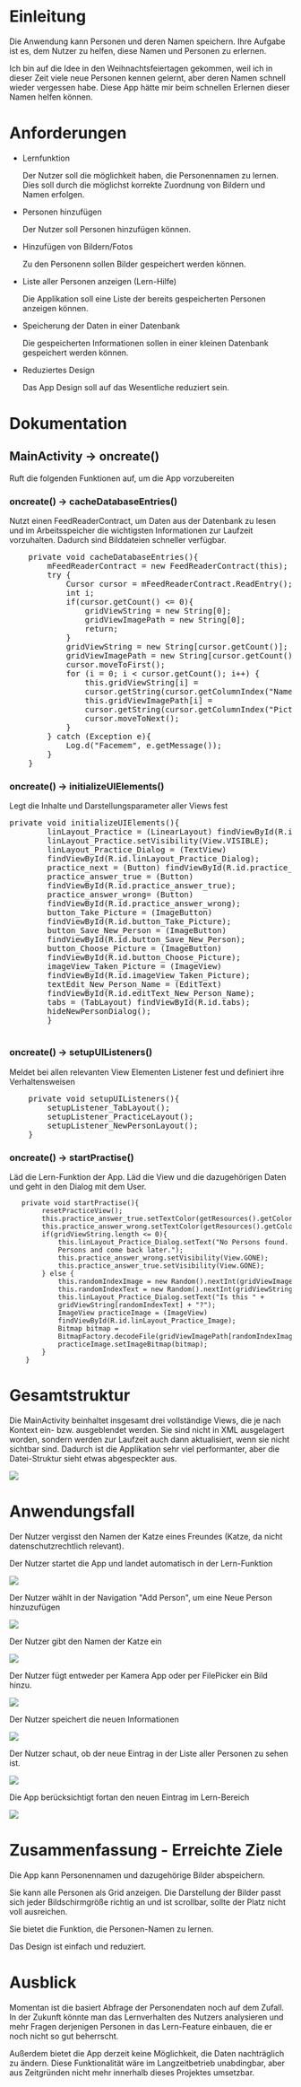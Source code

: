 <h1>Einleitung</h1>
<p>Die Anwendung kann Personen und deren Namen speichern. Ihre Aufgabe ist es, dem Nutzer zu helfen, diese Namen und Personen zu erlernen.</p>
<p>Ich bin auf die Idee in den Weihnachtsfeiertagen gekommen, weil ich in dieser Zeit viele neue Personen kennen gelernt, aber deren Namen schnell wieder vergessen habe. Diese App hätte mir beim schnellen Erlernen dieser Namen helfen können.</p>

<h1>Anforderungen</h1>
<ul>
<li>Lernfunktion
	<p>Der Nutzer soll die möglichkeit haben, die Personennamen zu lernen. Dies soll durch die möglichst korrekte Zuordnung von Bildern und Namen erfolgen.</p>
</li>
<li>Personen hinzufügen
	<p>Der Nutzer soll Personen hinzufügen können.</p>
</li>
<li>Hinzufügen von Bildern/Fotos	
<p>Zu den Personenn sollen Bilder gespeichert werden können.</p>
</li>
<li>Liste aller Personen anzeigen (Lern-Hilfe)
	<p>Die Applikation soll eine Liste der bereits gespeicherten Personen anzeigen können.</p>
	</li>
<li>Speicherung der Daten in einer Datenbank
	<p>Die gespeicherten Informationen sollen in einer kleinen Datenbank gespeichert werden können.</p>
</li>
<li>Reduziertes Design
	<p>Das App Design soll auf das Wesentliche reduziert sein.</p>
</li>
</ul>

<h1>Dokumentation</h1>
<h2>MainActivity -> oncreate()</h2>
<p> Ruft die folgenden Funktionen auf, um die App vorzubereiten</p>
<h3>oncreate() -> cacheDatabaseEntries()</h3>
<p>Nutzt einen FeedReaderContract, um Daten aus der Datenbank zu lesen und im Arbeitsspeicher die wichtigsten Informationen zur Laufzeit vorzuhalten. Dadurch sind Bilddateien schneller verfügbar.</p>
<pre>    private void cacheDatabaseEntries(){
        mFeedReaderContract = new FeedReaderContract(this);
        try {
            Cursor cursor = mFeedReaderContract.ReadEntry();
            int i;
            if(cursor.getCount() &lt;= 0){
                gridViewString = new String[0];
                gridViewImagePath = new String[0];
                return;
            }    
            gridViewString = new String[cursor.getCount()];
            gridViewImagePath = new String[cursor.getCount()];    
            cursor.moveToFirst();
            for (i = 0; i &lt; cursor.getCount(); i++) {
                this.gridViewString[i] = 
                cursor.getString(cursor.getColumnIndex(&quot;Name&quot;));    
                this.gridViewImagePath[i] = 
                cursor.getString(cursor.getColumnIndex(&quot;Picturepath&quot;));
                cursor.moveToNext();
            }
        } catch (Exception e){
            Log.d(&quot;Facemem&quot;, e.getMessage());
        }
    }
</pre>

<h3>oncreate() -> initializeUIElements()</h3>
<p>Legt die Inhalte und Darstellungsparameter aller Views fest</p>
<pre>private void initializeUIElements(){
        linLayout_Practice = (LinearLayout) findViewById(R.id.linLayout_Practice);
        linLayout_Practice.setVisibility(View.VISIBLE);    
        linLayout_Practice_Dialog = (TextView) 
        findViewById(R.id.linLayout_Practice_Dialog);   
        practice_next = (Button) findViewById(R.id.practice_next);    
        practice_answer_true = (Button) 
        findViewById(R.id.practice_answer_true);    
        practice_answer_wrong= (Button) 
        findViewById(R.id.practice_answer_wrong);    
        button_Take_Picture = (ImageButton) 
        findViewById(R.id.button_Take_Picture);    
        button_Save_New_Person = (ImageButton) 
        findViewById(R.id.button_Save_New_Person);    
        button_Choose_Picture = (ImageButton) 
        findViewById(R.id.button_Choose_Picture);   
        imageView_Taken_Picture = (ImageView) 
        findViewById(R.id.imageView_Taken_Picture);    
        textEdit_New_Person_Name = (EditText) 
        findViewById(R.id.editText_New_Person_Name);    
        tabs = (TabLayout) findViewById(R.id.tabs);    
        hideNewPersonDialog();    
        }
        </pre>       

<h3>oncreate() -> setupUIListeners()</h3>
<p>Meldet bei allen relevanten View Elementen Listener fest und definiert ihre Verhaltensweisen</p>
<pre>    private void setupUIListeners(){
        setupListener_TabLayout();    
        setupListener_PracticeLayout();    
        setupListener_NewPersonLayout();
    }</pre>

<h3>oncreate() -> startPractise()</h3>
<p>Läd die Lern-Funktion der App. Läd die View und die dazugehörigen Daten und geht in den Dialog mit dem User.
<pre style="font-size: 12px;">   private void startPractise(){
        resetPracticeView();
        this.practice_answer_true.setTextColor(getResources().getColor(R.color.inactive));
        this.practice_answer_wrong.setTextColor(getResources().getColor(R.color.inactive));   
        if(gridViewString.length &lt;= 0){
            this.linLayout_Practice_Dialog.setText(&quot;No Persons found. Try to add 
            Persons and come back later.&quot;);
            this.practice_answer_wrong.setVisibility(View.GONE);
            this.practice_answer_true.setVisibility(View.GONE);
        } else {
            this.randomIndexImage = new Random().nextInt(gridViewImagePath.length);
            this.randomIndexText = new Random().nextInt(gridViewString.length);    
            this.linLayout_Practice_Dialog.setText(&quot;Is this &quot; + 
            gridViewString[randomIndexText] + &quot;?&quot;);    
            ImageView practiceImage = (ImageView) 
            findViewById(R.id.linLayout_Practice_Image);            
            Bitmap bitmap = 
            BitmapFactory.decodeFile(gridViewImagePath[randomIndexImage]);
            practiceImage.setImageBitmap(bitmap);
        }
    }
</pre>

<h1>Gesamtstruktur</h1>
<p>Die MainActivity beinhaltet insgesamt drei vollständige Views, die je nach Kontext ein- bzw. ausgeblendet werden. Sie sind nicht in XML ausgelagert worden, sondern werden zur Laufzeit auch dann aktualisiert, wenn sie nicht sichtbar sind. Dadurch ist die Applikation sehr viel performanter, aber die Datei-Struktur sieht etwas abgespeckter aus.</p>
<p><img src="./BilderDokumentation/Projektstruktur.JPG"></p>

<h1>Anwendungsfall</h1>
<p>Der Nutzer vergisst den Namen der Katze eines Freundes (Katze, da nicht datenschutzrechtlich relevant).</p>

<p>Der Nutzer startet die App und landet automatisch in der Lern-Funktion</p>
<p><img src="./BilderDokumentation/Anwendungsfall_0_AppStart.JPG"></p>

<p>Der Nutzer wählt in der Navigation "Add Person", um eine Neue Person hinzuzufügen</p>
<p><img src="./BilderDokumentation/Anwendungsfall_1_Tab_AddPerson.JPG"></p>

<p>Der Nutzer gibt den Namen der Katze ein</p>
<p><img src="./BilderDokumentation/Anwendungsfall_2_NewPersonName.JPG"></p>

<p>Der Nutzer fügt entweder per Kamera App oder per FilePicker ein Bild hinzu.</p>
<p><img src="./BilderDokumentation/Anwendungsfall_3_NewPersonBild.JPG"></p>

<p>Der Nutzer speichert die neuen Informationen</p>
<p><img src="./BilderDokumentation/Anwendungsfall_4_NewPersonSaved.JPG"></p>

<p>Der Nutzer schaut, ob der neue Eintrag in der Liste aller Personen zu sehen ist.</p>
<p><img src="./BilderDokumentation/Anwendungsfall_5_AllPersonList.JPG"></p>

<p>Die App berücksichtigt fortan den neuen Eintrag im Lern-Bereich</p>
<p><img src="./BilderDokumentation/Anwendungsfall_6_NewPersonInPractise.JPG"></p>


<h1>Zusammenfassung - Erreichte Ziele</h1>
<p>Die App kann Personennamen und dazugehörige Bilder abspeichern. </p>
<p>Sie kann alle Personen als Grid anzeigen. Die Darstellung der Bilder passt sich jeder Bildschirmgröße richtig an und ist scrollbar, sollte der Platz nicht voll ausreichen.</p>
<p>Sie bietet die Funktion, die Personen-Namen zu lernen.</p>
<p>Das Design ist einfach und reduziert.</p>

<h1>Ausblick</h1>
<p>Momentan ist die basiert Abfrage der Personendaten noch auf dem Zufall. In der Zukunft könnte man das Lernverhalten des Nutzers analysieren und mehr Fragen derjenigen Personen in das Lern-Feature einbauen, die er noch nicht so gut beherrscht.</p>

<p>Außerdem bietet die App derzeit keine Möglichkeit, die Daten nachträglich zu ändern. Diese Funktionalität wäre im Langzeitbetrieb unabdingbar, aber aus Zeitgründen nicht mehr innerhalb dieses Projektes umsetzbar.</p>